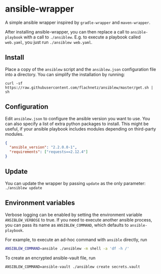 # ansible-wrapper

A simple ansible wrapper inspired by `gradle-wrapper` and `maven-wrapper`.

After installing ansible-wrapper,
you can then replace a call to `ansible-playbook` with
a call to `./ansiblew`. E.g. to execute a playbook called `web.yaml`, you just
run `./ansiblew web.yaml`.

## Install

Place a copy of the `ansiblew` script and the `ansiblew.json` configuration file
into a directory. You can simplify the installation by running:
```
curl -sf https://raw.githubusercontent.com/flachnetz/ansiblew/master/get.sh | sh
```

## Configuration

Edit `ansiblew.json` to configure the ansible version you want to use.
You can also specify a list of extra python packages to install. This
might be useful, if your ansible playbook includes modules depending
on third-party modules.

```json
{
  "ansible_version": "2.2.0.0-1",
  "requirements": ["requests==2.12.4"]
}
```

## Update

You can update the wrapper by passing `update` as the only parameter: `./ansiblew update`

## Environment variables

Verbose logging can be enabled by setting the environment variable `ANSIBLEW_VERBOSE`
to true. If you need to execute another ansible process, you can pass its name as 
`ANSIBLEW_COMMAND`, which defaults to `ansible-playbook`. 

For example, to execute an ad-hoc command with `ansible` directly, run
```sh
ANSIBLEW_COMMAND=ansible ./ansiblew -m shell -a 'df -h /'
```

To create an encrypted ansible-vault file, run
```
ANSIBLEW_COMMAND=ansible-vault ./ansiblew create secrets.vault
```
